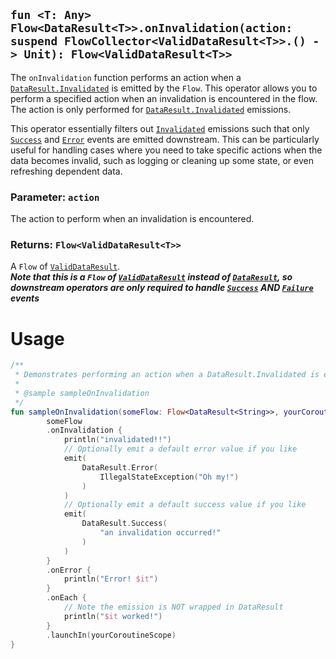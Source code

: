 ## `fun <T: Any> Flow<DataResult<T>>.onInvalidation(action: suspend FlowCollector<ValidDataResult<T>>.() -> Unit): Flow<ValidDataResult<T>>`

The `onInvalidation` function performs an action when a [`DataResult.Invalidated`](../DATA_RESULT.md) is emitted by the 
`Flow`. This operator allows you to perform a specified action when an invalidation is encountered in the flow. The 
action is only performed for [`DataResult.Invalidated`]((../DATA_RESULT.md)) emissions. 

This operator essentially filters out [`Invalidated`]((../DATA_RESULT.md)) emissions such that only 
[`Success`](../DATA_RESULT.md) and [`Error`](../DATA_RESULT.md) events are emitted downstream. This can be particularly
useful for handling cases where you need to take specific actions when the data becomes invalid, such as logging or cleaning
up some state, or even refreshing dependent data.

### Parameter: `action`
The action to perform when an invalidation is encountered.

### Returns: `Flow<ValidDataResult<T>>`
A `Flow` of [`ValidDataResult`](../VALID_DATA_RESULT.md).<br>
**_Note that this is a `Flow` of [`ValidDataResult`](../DATA_RESULT.md) instead of [`DataResult`](../DATA_RESULT.md), so downstream operators are only required to handle [`Success`](../DATA_RESULT.md) AND [`Failure`](../DATA_RESULT.md) events_**

# Usage
```kotlin
/**
 * Demonstrates performing an action when a DataResult.Invalidated is emitted by the Flow.
 *
 * @sample sampleOnInvalidation
 */
fun sampleOnInvalidation(someFlow: Flow<DataResult<String>>, yourCoroutineScope: CoroutineScope) {
        someFlow
        .onInvalidation {
            println("invalidated!!")
            // Optionally emit a default error value if you like
            emit(
                DataResult.Error(
                    IllegalStateException("Oh my!")
                )
            )
            // Optionally emit a default success value if you like
            emit(
                DataResult.Success(
                    "an invalidation occurred!"
                )
            )
        }
        .onError {
            println("Error! $it")
        }
        .onEach {
            // Note the emission is NOT wrapped in DataResult
            println("$it worked!")
        }
        .launchIn(yourCoroutineScope)
}